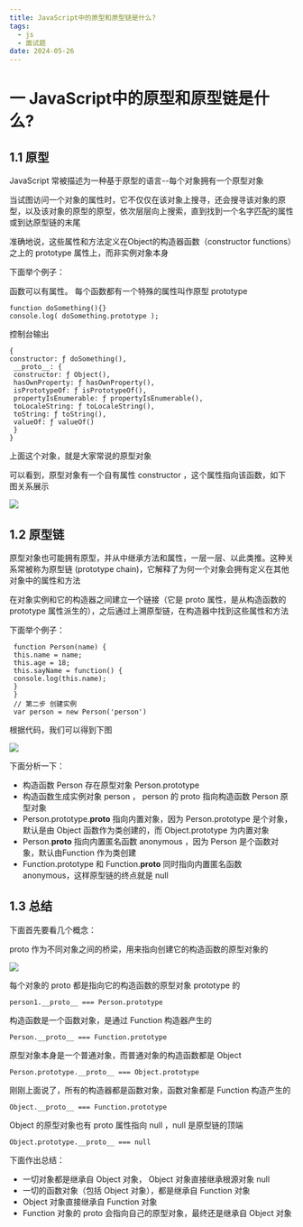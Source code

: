 ```yaml
---
title: JavaScript中的原型和原型链是什么?
tags:
  - js
  - 面试题
date: 2024-05-26
---
```

# 一 JavaScript中的原型和原型链是什么?

## 1.1 原型
JavaScript 常被描述为⼀种基于原型的语⾔--每个对象拥有⼀个原型对象

当试图访问⼀个对象的属性时，它不仅仅在该对象上搜寻，还会搜寻该对象的原型，以及该对象的原型的原型，依次层层向上搜索，直到找到⼀个名字匹配的属性或到达原型链的末尾

准确地说，这些属性和⽅法定义在Object的构造器函数（constructor functions）之上的 prototype 属性上，⽽⾮实例对象本⾝

下⾯举个例⼦：

函数可以有属性。 每个函数都有⼀个特殊的属性叫作原型 prototype

```JS
function doSomething(){}
console.log( doSomething.prototype );
```

控制台输出

```JS
{
constructor: ƒ doSomething(),
 __proto__: {
 constructor: ƒ Object(),
 hasOwnProperty: ƒ hasOwnProperty(),
 isPrototypeOf: ƒ isPrototypeOf(),
 propertyIsEnumerable: ƒ propertyIsEnumerable(),
 toLocaleString: ƒ toLocaleString(),
 toString: ƒ toString(),
 valueOf: ƒ valueOf()
 }
}
```

上⾯这个对象，就是⼤家常说的原型对象

可以看到，原型对象有⼀个⾃有属性 constructor ，这个属性指向该函数，如下图关系展⽰

![](https://f.pz.al/pzal/2024/06/11/0d4f0ed87c003.png)

## 1.2 原型链
原型对象也可能拥有原型，并从中继承⽅法和属性，⼀层⼀层、以此类推。这种关系常被称为原型链 (prototype chain)，它解释了为何⼀个对象会拥有定义在其他对象中的属性和⽅法

在对象实例和它的构造器之间建⽴⼀个链接（它是 proto 属性，是从构造函数的 prototype 属性派⽣的），之后通过上溯原型链，在构造器中找到这些属性和⽅法

下⾯举个例⼦：

```JS
 function Person(name) {
 this.name = name;
 this.age = 18;
 this.sayName = function() {
 console.log(this.name);
 }
 }
 // 第⼆步 创建实例
 var person = new Person('person')
```

根据代码，我们可以得到下图

![](https://f.pz.al/pzal/2024/06/11/d1581b4ad0929.png)

下⾯分析⼀下：
- 构造函数 Person 存在原型对象 Person.prototype
- 构造函数⽣成实例对象 person ， person 的 proto 指向构造函数 Person 原型对象
- Person.prototype.__proto__ 指向内置对象，因为 Person.prototype 是个对象，默认是由 Object 函数作为类创建的，⽽ Object.prototype 为内置对象
- Person.__proto__ 指向内置匿名函数 anonymous ，因为 Person 是个函数对象，默认由Function 作为类创建
- Function.prototype 和 Function.__proto__ 同时指向内置匿名函数 anonymous，这样原型链的终点就是 null

## 1.3 总结

下⾯⾸先要看⼏个概念：

proto 作为不同对象之间的桥梁，⽤来指向创建它的构造函数的原型对象的

![](https://f.pz.al/pzal/2024/06/11/a6279f6569293.png)

每个对象的 proto 都是指向它的构造函数的原型对象 prototype 的

```JS
person1.__proto__ === Person.prototype
```

构造函数是⼀个函数对象，是通过 Function 构造器产⽣的

```JS
Person.__proto__ === Function.prototype
```

原型对象本⾝是⼀个普通对象，⽽普通对象的构造函数都是 Object

```JS
Person.prototype.__proto__ === Object.prototype
```

刚刚上⾯说了，所有的构造器都是函数对象，函数对象都是 Function 构造产⽣的

```JS
Object.__proto__ === Function.prototype
```

Object 的原型对象也有 proto 属性指向 null ，null 是原型链的顶端

```JS
Object.prototype.__proto__ === null
```
下⾯作出总结：
- ⼀切对象都是继承⾃ Object 对象， Object 对象直接继承根源对象 null
- ⼀切的函数对象（包括 Object 对象），都是继承⾃ Function 对象
- Object 对象直接继承⾃ Function 对象
- Function 对象的 proto 会指向⾃⼰的原型对象，最终还是继承⾃ Object 对象